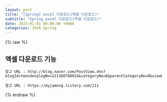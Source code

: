 ```yaml
---
layout: post
title: "[Spring] excel 다운로드(엑셀 다운로드)"
subtitle: "Spring excel 다운로드(엑셀 다운로드)"
date: 2023-01-01 00:00:00 +0900
categories: JAVA_Spring
---
```

{% raw %}
## 엑셀 다운로드 기능  
  
	참고 URL : http://blog.naver.com/PostView.nhn?blogId=tmondev&logNo=221388780914&categoryNo=6&parentCategoryNo=0&viewDate=&currentPage=1&postListTopCurrentPage=1&from=postView  
  
	참고 URL : https://myjamong.tistory.com/111  
                                                                                                                                                                                                                                                                      

{% endraw %}
